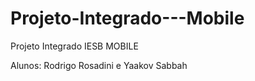 # Projeto-Integrado---Mobile

Projeto Integrado IESB MOBILE

Alunos: Rodrigo Rosadini e Yaakov Sabbah
